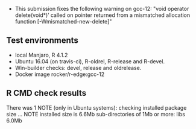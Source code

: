 * This submission fixes the following warning on gcc-12:
"void operator delete(void*)’ called on pointer returned from a mismatched allocation function [-Wmismatched-new-delete]" 

## Test environments
* local Manjaro, R 4.1.2
* Ubuntu 16.04 (on travis-ci), R-oldrel, R-release and R-devel.
* Win-builder checks: devel, release and oldrelease.
* Docker image rocker/r-edge:gcc-12

## R CMD check results
There was 1 NOTE (only in Ubuntu systems):
checking installed package size ... NOTE
installed size is  6.6Mb
sub-directories of 1Mb or more:
  libs   6.0Mb


